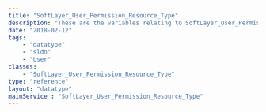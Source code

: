 ```yaml
---
title: "SoftLayer_User_Permission_Resource_Type"
description: "These are the variables relating to SoftLayer_User_Permission_Resource_Type. Collectively they describe the types of resources which can be linked to [SoftLayer_User_Permission_Group](/reference/datatypes/SoftLayer_User_Permission_Group). "
date: "2018-02-12"
tags:
    - "datatype"
    - "sldn"
    - "User"
classes:
    - "SoftLayer_User_Permission_Resource_Type"
type: "reference"
layout: "datatype"
mainService : "SoftLayer_User_Permission_Resource_Type"
---
```

